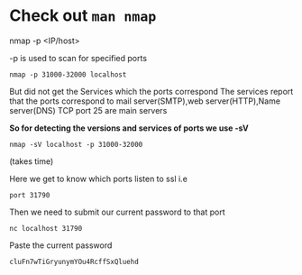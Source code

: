 # Check out ``` man nmap ```

nmap -p <portranges> <IP/host>

-p is used to scan for specified ports

```
nmap -p 31000-32000 localhost
```
But did not get the Services which the ports correspond
The services report that the ports correspond to mail server(SMTP),web server(HTTP),Name server(DNS)
TCP port 25 are main servers

**So for detecting the versions and services of ports we use -sV** 

``` 
nmap -sV localhost -p 31000-32000
```
(takes time)
 
Here we get to know which ports listen to ssl i.e
```
port 31790
```
Then we need to submit our current password to that port 
```
nc localhost 31790
```
Paste the current password 
```
cluFn7wTiGryunymYOu4RcffSxQluehd
 ```
 
 

